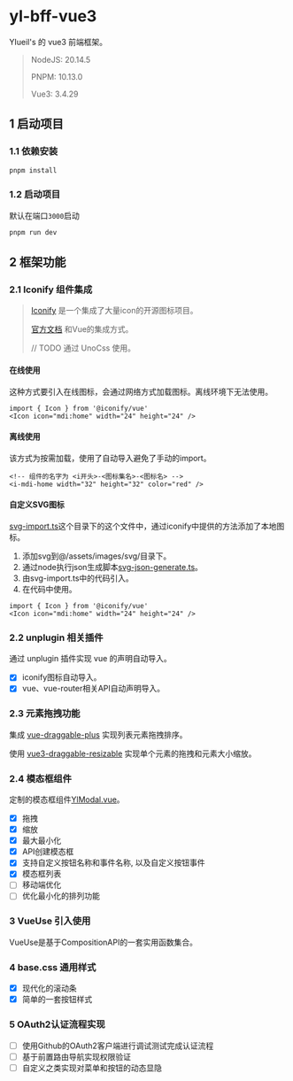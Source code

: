 # yl-bff-vue3
YIueil's 的 vue3 前端框架。

> NodeJS: 20.14.5
> 
> PNPM: 10.13.0
> 
> Vue3: 3.4.29

## 1 启动项目
### 1.1 依赖安装
```bash
pnpm install
```

### 1.2 启动项目
默认在端口`3000`启动
```bash
pnpm run dev
```

## 2 框架功能
### 2.1 Iconify 组件集成
> [Iconify](https://icon-sets.iconify.design) 是一个集成了大量icon的开源图标项目。
>
> [官方文档](https://iconify.design/docs/icon-components/vue/) 和Vue的集成方式。
> 
> // TODO 通过 UnoCss 使用。

#### 在线使用
这种方式要引入在线图标，会通过网络方式加载图标。离线环境下无法使用。
```vue
import { Icon } from '@iconify/vue'
<Icon icon="mdi:home" width="24" height="24" />
```

#### 离线使用
该方式为按需加载，使用了自动导入避免了手动的import。
```vue
<!-- 组件的名字为 <i开头>-<图标集名>-<图标名> -->
<i-mdi-home width="32" height="32" color="red" />
```

#### 自定义SVG图标
[svg-import.ts](src/core/svg-import.ts)这个目录下的这个文件中，通过iconify中提供的方法添加了本地图标。
1. 添加svg到@/assets/images/svg/目录下。
2. 通过node执行json生成脚本[svg-json-generate.ts](src/scripts/svg-json-generate.ts)。
3. 由svg-import.ts中的代码引入。
4. 在代码中使用。
```vue
import { Icon } from '@iconify/vue'
<Icon icon="mdi:home" width="24" height="24" /> 
```

### 2.2 unplugin 相关插件
通过 unplugin 插件实现 vue 的声明自动导入。
- [x] iconify图标自动导入。
- [x] vue、vue-router相关API自动声明导入。

### 2.3 元素拖拽功能
集成 [vue-draggable-plus](https://vue-draggable-plus.pages.dev) 实现列表元素拖拽排序。

使用 [vue3-draggable-resizable](https://github.com/a7650/vue3-draggable-resizable/blob/main/docs/document_zh.md) 实现单个元素的拖拽和元素大小缩放。

### 2.4 模态框组件
定制的模态框组件[YlModal.vue](src/components/YlModal.vue)。
- [x] 拖拽
- [x] 缩放
- [x] 最大最小化
- [x] API创建模态框
- [x] 支持自定义按钮名称和事件名称, 以及自定义按钮事件
- [x] 模态框列表
- [ ] 移动端优化
- [ ] 优化最小化的排列功能

### 3 VueUse 引入使用
VueUse是基于CompositionAPI的一套实用函数集合。

### 4 base.css 通用样式
- [x] 现代化的滚动条
- [x] 简单的一套按钮样式

### 5 OAuth2认证流程实现
- [ ] 使用Github的OAuth2客户端进行调试测试完成认证流程
- [ ] 基于前置路由导航实现权限验证
- [ ] 自定义之类实现对菜单和按钮的动态显隐